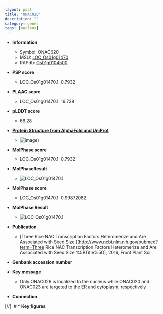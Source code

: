 ```yaml
---
layout: post
title: "ONAC020"
description: ""
category: genes
tags: [nucleus]
---
```


* **Information**  
    + Symbol: ONAC020  
    + MSU: [LOC_Os01g01470](http://rice.plantbiology.msu.edu/cgi-bin/ORF_infopage.cgi?orf=LOC_Os01g01470)  
    + RAPdb: [Os01g0104500](http://rapdb.dna.affrc.go.jp/viewer/gbrowse_details/irgsp1?name=Os01g0104500)  

* **PSP score**  
    + LOC_Os01g01470.1: 0.7932 

* **PLAAC score**  
    + LOC_Os01g01470.1: 16.738 

* **pLDDT score**
    + 66.28

* **[Protein Structure from AlphaFold and UniProt](https://www.uniprot.org/uniprotkb/Q9FTY0/entry#structure)**
    + ![image](https://ricepsp.github.io/images/Q9/AF-Q9FTY0-F1.png))

* **MolPhase score**
    + LOC_Os01g01470.1: 0.7932

* **MolPhaseResult**
    + ![LOC_Os01g01470.1](https://ricepsp.github.io/pictures/LOC_Os01g/LOC_Os01g01470.1.png)

* **MolPhase score**
    + LOC_Os01g01470.1: 0.99872082

* **MolPhase Result**
    + ![LOC_Os01g01470.1](https://304243504.github.io/Pictures/LOC_Os01g/LOC_Os01g01470.1.png)

* **Publication**  
    + [Three Rice NAC Transcription Factors Heteromerize and Are Associated with Seed Size.](http://www.ncbi.nlm.nih.gov/pubmed?term=Three Rice NAC Transcription Factors Heteromerize and Are Associated with Seed Size.%5BTitle%5D), 2016, Front Plant Sci.

* **Genbank accession number**  

* **Key message**  
    + Only ONAC026 is localized to the nucleus while ONAC020 and ONAC023 are targeted to the ER and cytoplasm, respectively

* **Connection**  

[//]: # * **Key figures**  


